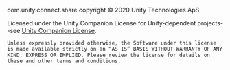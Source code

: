 com.unity.connect.share copyright © 2020 Unity Technologies ApS

Licensed under the Unity Companion License for Unity-dependent projects--see [Unity Companion License](http://www.unity3d.com/legal/licenses/Unity_Companion_License). 

    Unless expressly provided otherwise, the Software under this license is made available strictly on an “AS IS” BASIS WITHOUT WARRANTY OF ANY KIND, EXPRESS OR IMPLIED. Please review the license for details on these and other terms and conditions.